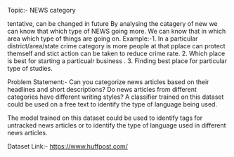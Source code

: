 Topic:- NEWS category

tentative, can be changed in future
By analysing the catagery of new we can know that which type of NEWS going more.
We can know that in which area which type of things are going on.
Example:-1. In a particular district/area/state crime category is more people at that pplace can protect themself and
            stict action can be taken to reduce crime rate.
         2. Which place is best for starting a particualr business .
         3. Finding best place for particular type of studies.

Problem Statement:-
Can you categorize news articles based on their headlines and short descriptions?
Do news articles from different categories have different writing styles?
A classifier trained on this dataset could be used on a free text to identify the type of language being used.

The model trained on this dataset could be used to identify tags for untracked news articles or to identify the type of language used in different news articles.

Dataset Link:- https://www.huffpost.com/
